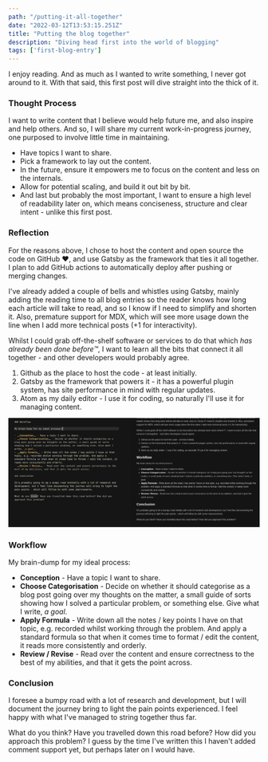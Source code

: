 ```yaml
---
path: "/putting-it-all-together"
date: "2022-03-12T13:53:15.251Z"
title: "Putting the blog together"
description: "Diving head first into the world of blogging"
tags: ['first-blog-entry']
---
```


I enjoy reading. And as much as I wanted to write something, I never got around to it. With that said, this first post will dive straight into the thick of it.

### Thought Process

I want to write content that I believe would help future me, and also inspire and help others. And so, I will share my current work-in-progress journey, one purposed to involve little time in maintaining.

- Have topics I want to share.
- Pick a framework to lay out the content.
- In the future, ensure it empowers me to focus on the content and less on the internals.
- Allow for potential scaling, and build it out bit by bit.
- And last but probably the most important, I want to ensure a high level of readability later on, which means conciseness, structure and clear intent - unlike this first post.

### Reflection

For the reasons above, I chose to host the content and open source the code on GitHub ❤️, and use Gatsby as the framework that ties it all together. I plan to add GitHub actions to automatically deploy after pushing or merging changes.

I've already added a couple of bells and whistles using Gatsby, mainly adding the reading time to all blog entries so the reader knows how long each article will take to read, and so I know if I need to simplify and shorten it. Also, premature support for MDX, which will see more usage down the line when I add more technical posts (+1 for interactivity).

Whilst I could grab off-the-shelf software or services to do that which _has already been done before™️_, I want to learn all the bits that connect it all together - and other developers would probably agree.

1. Github as the place to host the code - at least initially.
2. Gatsby as the framework that powers it - it has a powerful plugin system, has site performance in mind with regular updates.
3. Atom as my daily editor - I use it for coding, so naturally I'll use it for managing content.

![Atom, showing this entry in progress](atom.png)

### Workflow

My brain-dump for my ideal process:

- __Conception__ - Have a topic I want to share.
- __Choose Categorisation__ - Decide on whether it should categorise as a blog post going over my thoughts on the matter, a small guide of sorts showing how I solved a particular problem, or something else. Give what I write, _a goal_.
- __Apply Formula__ - Write down all the notes / key points I have on that topic, e.g. recorded whilst working through the problem. And apply a standard formula so that when it comes time to format / edit the content, it reads more consistently and orderly.
- __Review / Revise__ - Read over the content and ensure correctness to the best of my abilities, and that it gets the point across.

### Conclusion

I foresee a bumpy road with a lot of research and development, but I will document the journey bring to light the pain points experienced. I feel happy with what I've managed to string together thus far.

What do you think? Have you travelled down this road before? How did you approach this problem? I guess by the time I've written this I haven't added comment support yet, but perhaps later on I would have.

